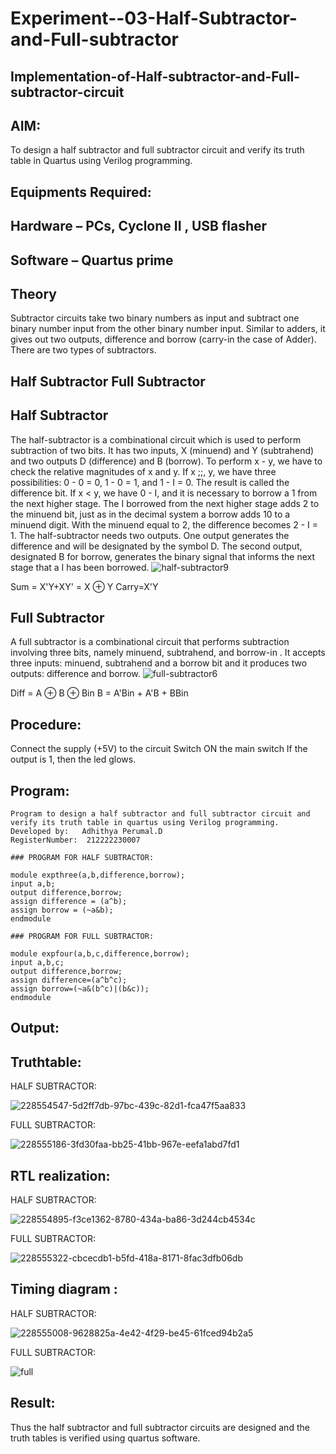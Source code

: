 # Experiment--03-Half-Subtractor-and-Full-subtractor
## Implementation-of-Half-subtractor-and-Full-subtractor-circuit
## AIM:
To design a half subtractor and full subtractor circuit and verify its truth table in Quartus using Verilog programming.

## Equipments Required:
## Hardware – PCs, Cyclone II , USB flasher
## Software – Quartus prime
## Theory
Subtractor circuits take two binary numbers as input and subtract one binary number input from the other binary number input. Similar to adders, it gives out two outputs, difference and borrow (carry-in the case of Adder). There are two types of subtractors.

## Half Subtractor Full Subtractor
## Half Subtractor
The half-subtractor is a combinational circuit which is used to perform subtraction of two bits. It has two inputs, X (minuend) and Y (subtrahend) and two outputs D (difference) and B (borrow). To perform x - y, we have to check the relative magnitudes of x and y. If x ;;, y, we have three possibilities: 0 - 0 = 0, 1 - 0 = 1, and 1 - I = 0. The result is called the difference bit. If x < y, we have 0 - I, and it is necessary to borrow a 1 from the next higher stage. The I borrowed from the next higher stage adds 2 to the minuend bit, just as in the decimal system a borrow adds 10 to a minuend digit. With the minuend equal to 2, the difference becomes 2 - I = 1. The half-subtractor needs two outputs. One output generates the difference and will be designated by the symbol D. The second output, designated B for borrow, generates the binary signal that informs the next stage that a I has been borrowed.
![half-subtractor9](https://user-images.githubusercontent.com/36288975/166112538-58c3bc7c-ee5d-4e6a-ac8d-8e8328efe27a.png)


Sum = X'Y+XY' = X ⊕ Y
Carry=X'Y

## Full Subtractor
A full subtractor is a combinational circuit that performs subtraction involving three bits, namely minuend, subtrahend, and borrow-in . It accepts three inputs: minuend, subtrahend and a borrow bit and it produces two outputs: difference and borrow. 
![full-subtractor6](https://user-images.githubusercontent.com/36288975/166112541-24c68359-3de8-4674-ae22-8272ffc385ed.png)


Diff = A ⊕ B ⊕ Bin B = A'Bin + A'B + BBin

## Procedure:

Connect the supply (+5V) to the circuit Switch ON the main switch If the output is 1, then the led glows.


## Program:

```
Program to design a half subtractor and full subtractor circuit and verify its truth table in quartus using Verilog programming.
Developed by:   Adhithya Perumal.D
RegisterNumber:  212222230007

### PROGRAM FOR HALF SUBTRACTOR:

module expthree(a,b,difference,borrow);
input a,b;
output difference,borrow;
assign difference = (a^b);
assign borrow = (~a&b);
endmodule

### PROGRAM FOR FULL SUBTRACTOR:

module expfour(a,b,c,difference,borrow);
input a,b,c;
output difference,borrow;
assign difference=(a^b^c);
assign borrow=(~a&(b^c)|(b&c));
endmodule
```

## Output:

## Truthtable:

HALF SUBTRACTOR:

![228554547-5d2ff7db-97bc-439c-82d1-fca47f5aa833](https://user-images.githubusercontent.com/118707079/230270456-3028fc1e-851b-48b0-9a4b-648905c980b1.png)

FULL SUBTRACTOR:

![228555186-3fd30faa-bb25-41bb-967e-eefa1abd7fd1](https://user-images.githubusercontent.com/118707079/230270481-c093cd0e-955c-4ba7-b7ef-8016874df676.png)



##  RTL realization:

HALF SUBTRACTOR:

![228554895-f3ce1362-8780-434a-ba86-3d244cb4534c](https://user-images.githubusercontent.com/118707079/230270565-b181979d-bee5-479c-b950-0bc3fc0e66ac.png)

FULL SUBTRACTOR:

![228555322-cbcecdb1-b5fd-418a-8171-8fac3dfb06db](https://user-images.githubusercontent.com/118707079/230270633-c59acb4e-eb38-4325-9d1c-e0e092d32874.png)

## Timing diagram :

HALF SUBTRACTOR:

![228555008-9628825a-4e42-4f29-be45-61fced94b2a5](https://user-images.githubusercontent.com/118707079/230270702-1e84d823-e648-4207-be5d-ef53d114984c.png)

FULL SUBTRACTOR:

![full](https://user-images.githubusercontent.com/118707079/230273157-81604d46-4543-4868-b706-8a630963a108.png)

## Result:

Thus the half subtractor and full subtractor circuits are designed and the truth tables is verified using quartus software.
